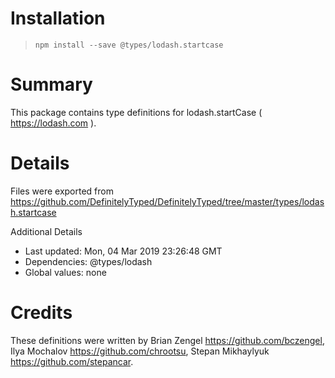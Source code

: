 # Installation
> `npm install --save @types/lodash.startcase`

# Summary
This package contains type definitions for lodash.startCase ( https://lodash.com ).

# Details
Files were exported from https://github.com/DefinitelyTyped/DefinitelyTyped/tree/master/types/lodash.startcase

Additional Details
 * Last updated: Mon, 04 Mar 2019 23:26:48 GMT
 * Dependencies: @types/lodash
 * Global values: none

# Credits
These definitions were written by Brian Zengel <https://github.com/bczengel>, Ilya Mochalov <https://github.com/chrootsu>, Stepan Mikhaylyuk <https://github.com/stepancar>.
